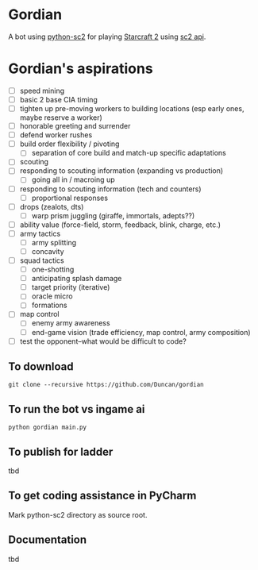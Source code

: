 # Gordian
A bot using [python-sc2](https://github.com/BurnySc2/python-sc2) for playing [Starcraft 2](https://starcraft2.com/en-us/) using [sc2 api](https://github.com/Blizzard/s2client-api).

# Gordian's aspirations
- [ ] speed mining
- [ ] basic 2 base CIA timing
- [ ] tighten up pre-moving workers to building locations (esp early ones, maybe reserve a worker)
- [ ] honorable greeting and surrender
- [ ] defend worker rushes
- [ ] build order flexibility / pivoting
  - [ ] separation of core build and match-up specific adaptations
- [ ] scouting
- [ ] responding to scouting information (expanding vs production)
  - [ ] going all in / macroing up
- [ ] responding to scouting information (tech and counters)
  - [ ] proportional responses
- [ ] drops (zealots, dts)
  - [ ] warp prism juggling (giraffe, immortals, adepts??)
- [ ] ability value (force-field, storm, feedback, blink, charge, etc.)
- [ ] army tactics
  - [ ] army splitting
  - [ ] concavity
- [ ] squad tactics
  - [ ] one-shotting
  - [ ] anticipating splash damage
  - [ ] target priority (iterative)
  - [ ] oracle micro
  - [ ] formations
- [ ] map control
  - [ ] enemy army awareness
  - [ ] end-game vision (trade efficiency, map control, army composition)
- [ ] test the opponent–what would be difficult to code?

## To download
`git clone --recursive https://github.com/Duncan/gordian`

## To run the bot vs ingame ai
`python gordian main.py`

## To publish for ladder
tbd

## To get coding assistance in PyCharm
Mark python-sc2 directory as source root.

## Documentation 
tbd
